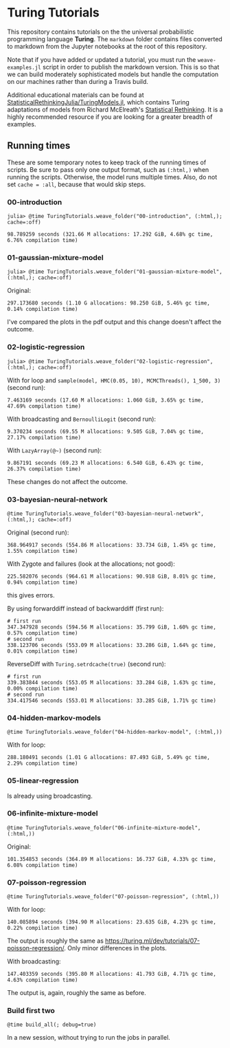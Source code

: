 # Turing Tutorials

This repository contains tutorials on the the universal probabilistic programming language **Turing**. The `markdown` folder contains files converted to markdown from the Jupyter notebooks at the root of this repository.

Note that if you have added or updated a tutorial, you must run the `weave-examples.jl` script in order to publish the markdown version. This is so that we can build moderately sophisticated models but handle the computation on our machines rather than during a Travis build.

Additional educational materials can be found at [StatisticalRethinkingJulia/TuringModels.jl](https://github.com/StatisticalRethinkingJulia/TuringModels.jl), which contains Turing adaptations of models from Richard McElreath's [Statistical Rethinking](https://xcelab.net/rm/statistical-rethinking/). It is a highly recommended resource if you are looking for a greater breadth of examples.

## Running times

These are some temporary notes to keep track of the running times of scripts.
Be sure to pass only one output format, such as `(:html,)` when running the scripts.
Otherwise, the model runs multiple times.
Also, do not set `cache = :all`, because that would skip steps.

### 00-introduction

```
julia> @time TuringTutorials.weave_folder("00-introduction", (:html,); cache=:off)
```

```
98.789259 seconds (321.66 M allocations: 17.292 GiB, 4.68% gc time, 6.76% compilation time)
```

### 01-gaussian-mixture-model

```
julia> @time TuringTutorials.weave_folder("01-gaussian-mixture-model", (:html,); cache=:off)
```

Original:

```
297.173680 seconds (1.10 G allocations: 98.250 GiB, 5.46% gc time, 0.14% compilation time)
```

I've compared the plots in the pdf output and this change doesn't affect the outcome.

### 02-logistic-regression

```
julia> @time TuringTutorials.weave_folder("02-logistic-regression", (:html,); cache=:off)
```

With for loop and `sample(model, HMC(0.05, 10), MCMCThreads(), 1_500, 3)` (second run):

```
7.463169 seconds (17.60 M allocations: 1.060 GiB, 3.65% gc time, 47.69% compilation time)
```

With broadcasting and `BernoulliLogit` (second run):

```
9.370234 seconds (69.55 M allocations: 9.505 GiB, 7.04% gc time, 27.17% compilation time)
```

With `LazyArray(@~)` (second run):

```
9.867191 seconds (69.23 M allocations: 6.540 GiB, 6.43% gc time, 26.37% compilation time)
```

These changes do not affect the outcome.

### 03-bayesian-neural-network

```
@time TuringTutorials.weave_folder("03-bayesian-neural-network", (:html,); cache=:off)
```

Original (second run):

```
368.964917 seconds (554.86 M allocations: 33.734 GiB, 1.45% gc time, 1.55% compilation time)
```

With Zygote and failures (look at the allocations; not good):

```
225.582076 seconds (964.61 M allocations: 90.918 GiB, 8.01% gc time, 0.94% compilation time)
```

this gives errors.

By using forwarddiff instead of backwarddiff (first run):

```
# first run
347.347928 seconds (594.56 M allocations: 35.799 GiB, 1.60% gc time, 0.57% compilation time)
# second run
338.123706 seconds (553.09 M allocations: 33.286 GiB, 1.64% gc time, 0.01% compilation time)
```

ReverseDiff with `Turing.setrdcache(true)` (second run):

```
# first run
339.383844 seconds (553.05 M allocations: 33.284 GiB, 1.63% gc time, 0.00% compilation time)
# second run
334.417546 seconds (553.01 M allocations: 33.285 GiB, 1.71% gc time)
```

### 04-hidden-markov-models

```
@time TuringTutorials.weave_folder("04-hidden-markov-model", (:html,))
```

With for loop:

```
288.180491 seconds (1.01 G allocations: 87.493 GiB, 5.49% gc time, 2.29% compilation time)
```

### 05-linear-regression

Is already using broadcasting.

### 06-infinite-mixture-model

```
@time TuringTutorials.weave_folder("06-infinite-mixture-model", (:html,))
```

Original:

```
101.354853 seconds (364.89 M allocations: 16.737 GiB, 4.33% gc time, 6.08% compilation time)
```

### 07-poisson-regression

```
@time TuringTutorials.weave_folder("07-poisson-regression", (:html,))
```

With for loop:

```
140.085894 seconds (394.90 M allocations: 23.635 GiB, 4.23% gc time, 0.22% compilation time)
```

The output is roughly the same as https://turing.ml/dev/tutorials/07-poisson-regression/.
Only minor differences in the plots.

With broadcasting:

```
147.403359 seconds (395.80 M allocations: 41.793 GiB, 4.71% gc time, 4.63% compilation time)
```

The output is, again, roughly the same as before.

### Build first two

```
@time build_all(; debug=true)
```

In a new session, without trying to run the jobs in parallel.
